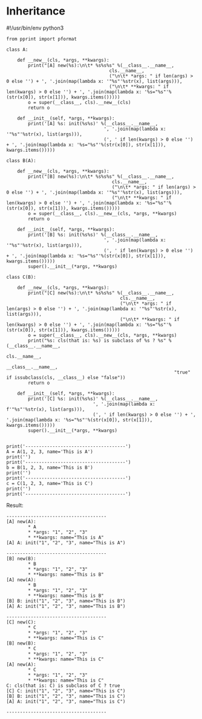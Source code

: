 # Inheritance

#!/usr/bin/env python3

    from pprint import pformat

    class A:

        def __new__(cls, *args, **kwargs):
            print("[A] new(%s):\n\t* %s%s%s" %(__class__.__name__,
                                          cls.__name__,
                                          ("\n\t* *args: " if len(args) > 0 else '') + ', '.join(map(lambda x: '"%s"'%str(x), list(args))),
                                          ("\n\t* **kwargs: " if len(kwargs) > 0 else '') + ', '.join(map(lambda x: '%s="%s"'%(str(x[0]), str(x[1])), kwargs.items()))))
            o = super(__class__, cls).__new__(cls)
            return o

        def __init__(self, *args, **kwargs):
            print('[A] %s: init(%s%s)' %(__class__.__name__,
                                        ', '.join(map(lambda x: '"%s"'%str(x), list(args))),
                                        (', ' if len(kwargs) > 0 else '') + ', '.join(map(lambda x: '%s="%s"'%(str(x[0]), str(x[1])), kwargs.items()))))

    class B(A):

        def __new__(cls, *args, **kwargs):
            print("[B] new(%s):\n\t* %s%s%s" %(__class__.__name__,
                                           cls.__name__,
                                           ("\n\t* *args: " if len(args) > 0 else '') + ', '.join(map(lambda x: '"%s"'%str(x), list(args))),
                                           ("\n\t* **kwargs: " if len(kwargs) > 0 else '') + ', '.join(map(lambda x: '%s="%s"'%(str(x[0]), str(x[1])), kwargs.items()))))
            o = super(__class__, cls).__new__(cls, *args, **kwargs)
            return o

        def __init__(self, *args, **kwargs):
            print('[B] %s: init(%s%s)' %(__class__.__name__,
                                        ', '.join(map(lambda x: '"%s"'%str(x), list(args))),
                                        (', ' if len(kwargs) > 0 else '') + ', '.join(map(lambda x: '%s="%s"'%(str(x[0]), str(x[1])), kwargs.items()))))
            super().__init__(*args, **kwargs)

    class C(B):

        def __new__(cls, *args, **kwargs):
            print("[C] new(%s):\n\t* %s%s%s" %(__class__.__name__,
                                              cls.__name__,
                                              ("\n\t* *args: " if len(args) > 0 else '') + ', '.join(map(lambda x: '"%s"'%str(x), list(args))),
                                              ("\n\t* **kwargs: " if len(kwargs) > 0 else '') + ', '.join(map(lambda x: '%s="%s"'%(str(x[0]), str(x[1])), kwargs.items()))))
            o = super(__class__, cls).__new__(cls, *args, **kwargs)
            print("%s: cls(that is: %s) is subclass of %s ? %s" %(__class__.__name__,
                                                                  cls.__name__,
                                                                  __class__.__name__,
                                                                  "true" if issubclass(cls, __class__) else "false"))
            return o

        def __init__(self, *args, **kwargs):
            print('[C] %s: init(%s%s)' %(__class__.__name__,
                                    ', '.join(map(lambda x: f'"%s"'%str(x), list(args))),
                                    (', ' if len(kwargs) > 0 else '') + ', '.join(map(lambda x: '%s="%s"'%(str(x[0]), str(x[1])), kwargs.items()))))
            super().__init__(*args, **kwargs)


    print('-------------------------------------')
    A = A(1, 2, 3, name='This is A')
    print('')
    print('-------------------------------------')
    b = B(1, 2, 3, name='This is B')
    print('')
    print('-------------------------------------')
    c = C(1, 2, 3, name='This is C')
    print('')
    print('-------------------------------------')

Result:

    -------------------------------------
    [A] new(A):
            * A
            * *args: "1", "2", "3"
            * **kwargs: name="This is A"
    [A] A: init("1", "2", "3", name="This is A")

    -------------------------------------
    [B] new(B):
            * B
            * *args: "1", "2", "3"
            * **kwargs: name="This is B"
    [A] new(A):
            * B
            * *args: "1", "2", "3"
            * **kwargs: name="This is B"
    [B] B: init("1", "2", "3", name="This is B")
    [A] A: init("1", "2", "3", name="This is B")

    -------------------------------------
    [C] new(C):
            * C
            * *args: "1", "2", "3"
            * **kwargs: name="This is C"
    [B] new(B):
            * C
            * *args: "1", "2", "3"
            * **kwargs: name="This is C"
    [A] new(A):
            * C
            * *args: "1", "2", "3"
            * **kwargs: name="This is C"
    C: cls(that is: C) is subclass of C ? true
    [C] C: init("1", "2", "3", name="This is C")
    [B] B: init("1", "2", "3", name="This is C")
    [A] A: init("1", "2", "3", name="This is C")

    -------------------------------------


